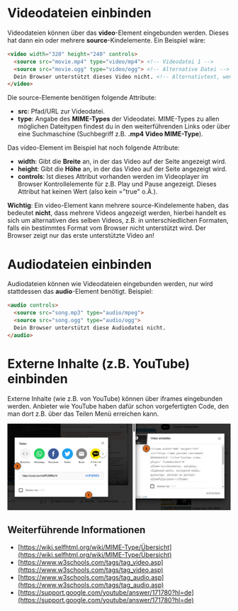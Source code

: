 # Videodateien einbinden
Videodateien können über das **video**-Element eingebunden werden. Dieses hat dann ein oder mehrere **source**-Kindelemente. Ein Beispiel wäre:

```html
<video width="320" height="240" controls>
  <source src="movie.mp4" type="video/mp4"> <!-- Videodatei 1 -->
  <source src="movie.ogg" type="video/ogg"> <!-- Alternative Datei -->
  Dein Browser unterstützt dieses Video nicht. <!-- Alternativtext, wenn die Videos nicht abgespielt werden können -->
</video>
```

Die source-Elemente benötigen folgende Attribute:

- **src**: Pfad/URL zur Videodatei. 
- **type**: Angabe des **MIME-Types** der Videodatei. MIME-Types zu allen möglichen Dateitypen findest du in den weiterführenden Links oder über eine Suchmaschine (Suchbegriff z.B. **.mp4 Video MIME-Type**).


Das video-Element im Beispiel hat noch folgende Attribute:

- **width**: Gibt die **Breite** an, in der das Video auf der Seite angezeigt wird.
- **height**: Gibt die **Höhe** an, in der das Video auf der Seite angezeigt wird.
- **controls**: Ist dieses Attribut vorhanden werden im Videoplayer im Browser Kontrollelemente für z.B. Play und Pause angezeigt. Dieses Attribut hat keinen Wert (also kein ="true" o.Ä.).

**Wichtig**: Ein video-Element kann mehrere source-Kindelemente haben, das bedeutet **nicht**, dass mehrere Videos angezeigt werden, hierbei handelt es sich um alternativen des selben Videos, z.B. in unterschiedlichen Formaten, falls ein bestimmtes Format vom Browser nicht unterstützt wird. Der Browser zeigt nur das erste unterstützte Video an!

# Audiodateien einbinden
Audiodateien können wie Videodateien eingebunden werden, nur wird stattdessen das **audio**-Element benötigt. Beispiel:

```html
<audio controls>
  <source src="song.mp3" type="audio/mpeg">
  <source src="song.ogg" type="audio/ogg">
  Dein Browser unterstützt diese Audiodatei nicht.
</audio>
```


# Externe Inhalte (z.B. YouTube) einbinden
Externe Inhalte (wie z.B. von YouTube) können über iframes eingebunden werden. Anbieter wie YouTube haben dafür schon vorgefertigten Code, den man dort z.B. über das Teilen Menü erreichen kann.

![Beispiel wie man an den iframe Code für YouTube Videos kommt](/img/yt_einbetten.png)

## Weiterführende Informationen
- [https://wiki.selfhtml.org/wiki/MIME-Type/Übersicht](https://wiki.selfhtml.org/wiki/MIME-Type/Übersicht)
- [https://www.w3schools.com/tags/tag_video.asp](https://www.w3schools.com/tags/tag_video.asp)
- [https://www.w3schools.com/tags/tag_audio.asp](https://www.w3schools.com/tags/tag_audio.asp)
- [https://support.google.com/youtube/answer/171780?hl=de](https://support.google.com/youtube/answer/171780?hl=de)